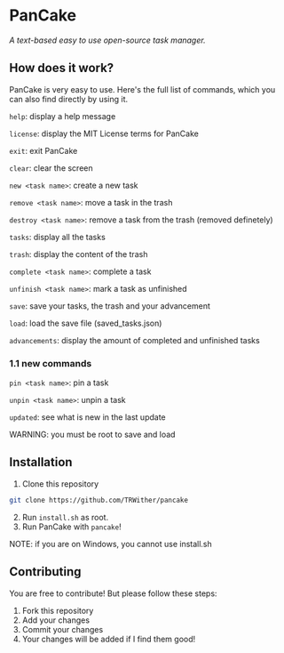 # PanCake
*A text-based easy to use open-source task manager.*

## How does it work?
PanCake is very easy to use. Here's the full list of commands, which you can also find directly by using it.

`help`: display a help message

`license`: display the MIT License terms for PanCake

`exit`: exit PanCake

`clear`: clear the screen

`new <task name>`: create a new task

`remove <task name>`: move a task in the trash

`destroy <task name>`: remove a task from the trash (removed definetely)

`tasks`: display all the tasks

`trash`: display the content of the trash

`complete <task name>`: complete a task

`unfinish <task name>`: mark a task as unfinished

`save`: save your tasks, the trash and your advancement

`load`: load the save file (saved_tasks.json)

`advancements`: display the amount of completed and unfinished tasks

### 1.1 new commands
`pin <task name>`: pin a task

`unpin <task name>`: unpin a task

`updated`: see what is new in the last update

WARNING: you must be root to save and load

## Installation
1. Clone this repository
```bash
git clone https://github.com/TRWither/pancake
```
2. Run `install.sh` as root.
3. Run PanCake with `pancake`!

NOTE: if you are on Windows, you cannot use install.sh

## Contributing
You are free to contribute! But please follow these steps:
1. Fork this repository
2. Add your changes
3. Commit your changes
4. Your changes will be added if I find them good!

